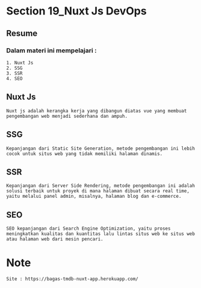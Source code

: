 # Section 19_Nuxt Js DevOps
## Resume

### Dalam materi ini mempelajari :
	1. Nuxt Js
	2. SSG
	3. SSR
	4. SEO
	
## Nuxt Js
	Nuxt js adalah kerangka kerja yang dibangun diatas vue yang membuat pengembangan web menjadi sederhana dan ampuh.

## SSG
	Kepanjangan dari Static Site Generation, metode pengembangan ini lebih cocok untuk situs web yang tidak memiliki halaman dinamis.
	
## SSR
	Kepanjangan dari Server Side Rendering, metode pengembangan ini adalah solusi terbaik untuk proyek di mana halaman dibuat secara real time, yaitu melalui panel admin, misalnya, halaman blog dan e-commerce.

## SEO
    SEO kepanjangan dari Search Engine Optimization, yaitu proses meningkatkan kualitas dan kuantitas lalu lintas situs web ke situs web atau halaman web dari mesin pencari.


# Note
    Site : https://bagas-tmdb-nuxt-app.herokuapp.com/